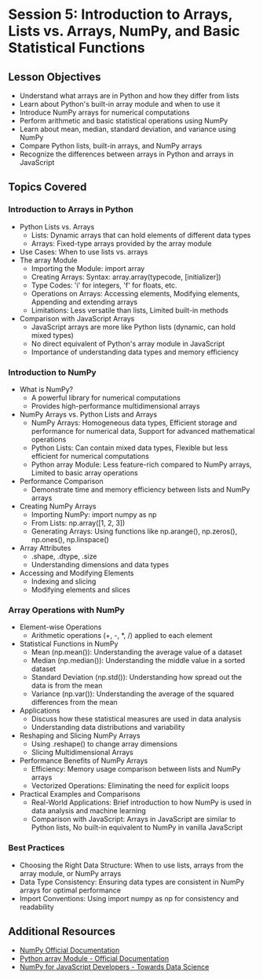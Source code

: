 # Session 5: Introduction to Arrays, Lists vs. Arrays, NumPy, and Basic Statistical Functions

## Lesson Objectives

- Understand what arrays are in Python and how they differ from lists
- Learn about Python's built-in array module and when to use it
- Introduce NumPy arrays for numerical computations
- Perform arithmetic and basic statistical operations using NumPy
- Learn about mean, median, standard deviation, and variance using NumPy
- Compare Python lists, built-in arrays, and NumPy arrays
- Recognize the differences between arrays in Python and arrays in JavaScript

## Topics Covered

### Introduction to Arrays in Python

- Python Lists vs. Arrays
  - Lists: Dynamic arrays that can hold elements of different data types
  - Arrays: Fixed-type arrays provided by the array module
- Use Cases: When to use lists vs. arrays
- The array Module
  - Importing the Module: import array
  - Creating Arrays: Syntax: array.array(typecode, [initializer])
  - Type Codes: 'i' for integers, 'f' for floats, etc.
  - Operations on Arrays: Accessing elements, Modifying elements, Appending and extending arrays
  - Limitations: Less versatile than lists, Limited built-in methods
- Comparison with JavaScript Arrays
  - JavaScript arrays are more like Python lists (dynamic, can hold mixed types)
  - No direct equivalent of Python's array module in JavaScript
  - Importance of understanding data types and memory efficiency

### Introduction to NumPy

- What is NumPy?
  - A powerful library for numerical computations
  - Provides high-performance multidimensional arrays
- NumPy Arrays vs. Python Lists and Arrays
  - NumPy Arrays: Homogeneous data types, Efficient storage and performance for numerical data, Support for advanced mathematical operations
  - Python Lists: Can contain mixed data types, Flexible but less efficient for numerical computations
  - Python array Module: Less feature-rich compared to NumPy arrays, Limited to basic array operations
- Performance Comparison
  - Demonstrate time and memory efficiency between lists and NumPy arrays
- Creating NumPy Arrays
  - Importing NumPy: import numpy as np
  - From Lists: np.array([1, 2, 3])
  - Generating Arrays: Using functions like np.arange(), np.zeros(), np.ones(), np.linspace()
- Array Attributes
  - .shape, .dtype, .size
  - Understanding dimensions and data types
- Accessing and Modifying Elements
  - Indexing and slicing
  - Modifying elements and slices

### Array Operations with NumPy

- Element-wise Operations
  - Arithmetic operations (+, -, \*, /) applied to each element
- Statistical Functions in NumPy
  - Mean (np.mean()): Understanding the average value of a dataset
  - Median (np.median()): Understanding the middle value in a sorted dataset
  - Standard Deviation (np.std()): Understanding how spread out the data is from the mean
  - Variance (np.var()): Understanding the average of the squared differences from the mean
- Applications
  - Discuss how these statistical measures are used in data analysis
  - Understanding data distributions and variability
- Reshaping and Slicing NumPy Arrays
  - Using .reshape() to change array dimensions
  - Slicing Multidimensional Arrays
- Performance Benefits of NumPy Arrays
  - Efficiency: Memory usage comparison between lists and NumPy arrays
  - Vectorized Operations: Eliminating the need for explicit loops
- Practical Examples and Comparisons
  - Real-World Applications: Brief introduction to how NumPy is used in data analysis and machine learning
  - Comparison with JavaScript: Arrays in JavaScript are similar to Python lists, No built-in equivalent to NumPy in vanilla JavaScript

### Best Practices

- Choosing the Right Data Structure: When to use lists, arrays from the array module, or NumPy arrays
- Data Type Consistency: Ensuring data types are consistent in NumPy arrays for optimal performance
- Import Conventions: Using import numpy as np for consistency and readability

## Additional Resources

- [NumPy Official Documentation](https://numpy.org/doc/)
- [Python array Module - Official Documentation](https://docs.python.org/3/library/array.html)
- [NumPy for JavaScript Developers - Towards Data Science](https://towardsdatascience.com/numpy-for-javascript-developers-a-quick-start-guide-c5702edc45c7)
